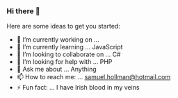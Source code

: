 ### Hi there 👋



Here are some ideas to get you started:

- 🔭 I’m currently working on ... 
- 🌱 I’m currently learning ... JavaScript
- 👯 I’m looking to collaborate on ... C#
- 🤔 I’m looking for help with ... PHP
- 💬 Ask me about ... Anything
- 📫 How to reach me: ... samuel.hollman@hotmail.com
- ⚡ Fun fact: ... I have Irish blood in my veins
